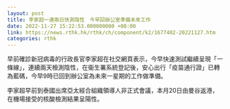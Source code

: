 ```yaml
---
layout: post
title: 李家超一連兩日快測陰性　今早回辦公室準備未來工作
date: 2022-11-27 15:22:53.000000000 +08:00
link: https://news.rthk.hk/rthk/ch/component/k2/1677402-20221127.htm
categories: rthk
---
```


早前確診新冠病毒的行政長官李家超在社交網頁表示，今早快速測試繼續呈現「一條線」，連續兩天檢測陰性，在衞生署系統登記後，安心出行「疫苗通行證」已轉為藍碼，今早9時已回到辦公室為未來一星期的工作做準備。

李家超早前到泰國出席亞太經合組織領導人非正式會議，本月20日由曼谷返港，在機場接受的核酸檢測結果呈陽性。
